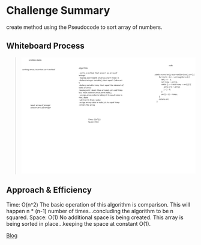 # Challenge Summary
<!-- Description of the challenge -->
create method using the Pseudocode to sort array of numbers.



## Whiteboard Process
<!-- Embedded whiteboard image -->
> ![img](whiteBord/CC26.png)



## Approach & Efficiency
Time: O(n^2)
The basic operation of this algorithm is comparison. This will happen n * (n-1) number of times…concluding the algorithm to be n squared.
Space: O(1)
No additional space is being created. This array is being sorted in place…keeping the space at constant O(1).

[Blog]()
